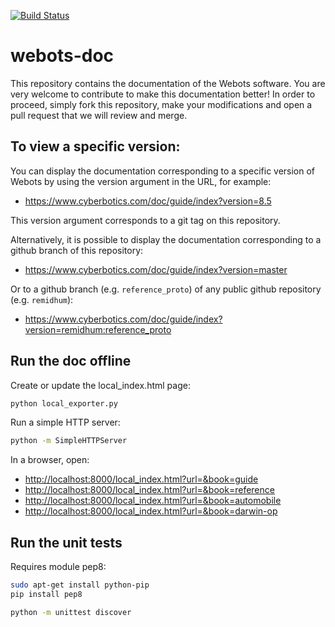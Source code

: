 [![Build Status](https://travis-ci.org/omichel/webots-doc.svg?branch=master)](https://travis-ci.org/omichel/webots-doc)


# webots-doc

This repository contains the documentation of the Webots software.
You are very welcome to contribute to make this documentation better!
In order to proceed, simply fork this repository, make your modifications and
open a pull request that we will review and merge.

## To view a specific version:

You can display the documentation corresponding to a specific version of Webots
by using the version argument in the URL, for example:

- https://www.cyberbotics.com/doc/guide/index?version=8.5

This version argument corresponds to a git tag on this repository.

Alternatively, it is possible to display the documentation corresponding to
a github branch of this repository:

- https://www.cyberbotics.com/doc/guide/index?version=master

Or to a github branch (e.g. `reference_proto`) of any public github repository (e.g. `remidhum`):

- https://www.cyberbotics.com/doc/guide/index?version=remidhum:reference_proto

## Run the doc offline

Create or update the local_index.html page:

```sh
python local_exporter.py
```

Run a simple HTTP server:

```sh
python -m SimpleHTTPServer
```

In a browser, open:

- [http://localhost:8000/local_index.html?url=&book=guide](http://localhost:8000/local_index.html?url=&book=guide)
- [http://localhost:8000/local_index.html?url=&book=reference](http://localhost:8000/local_index.html?url=&book=reference)
- [http://localhost:8000/local_index.html?url=&book=automobile](http://localhost:8000/local_index.html?url=&book=automobile)
- [http://localhost:8000/local_index.html?url=&book=darwin-op](http://localhost:8000/local_index.html?url=&book=darwin-op)


## Run the unit tests

Requires module pep8:
```sh
sudo apt-get install python-pip
pip install pep8
```

```sh
python -m unittest discover
```

